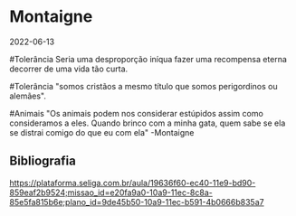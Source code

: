 # Montaigne
2022-06-13

#Tolerância
Seria uma desproporção iníqua fazer uma recompensa eterna decorrer de uma vida tão curta.

#Tolerância 
"somos cristãos a mesmo título que somos perigordinos ou alemães".

#Animais 
"Os animais podem nos considerar estúpidos assim como consideramos a eles. Quando brinco com a minha gata, quem sabe se ela se distrai comigo do que eu com ela" -Montaigne

## Bibliografia

https://plataforma.seliga.com.br/aula/19636f60-ec40-11e9-bd90-859eaf2b9524;missao_id=e20fa9a0-10a9-11ec-8c8a-85e5fa815b6e;plano_id=9de45b50-10a9-11ec-b591-4b0666b835a7